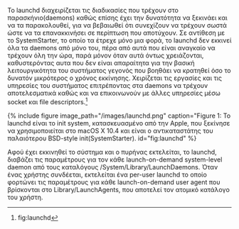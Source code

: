 Το launchd διαχειρίζεται τις διαδικασίες που τρέχουν στο
παρασκήνιο(daemons) καθώς επίσης έχει την δυνατότητα να ξεκινάει και
να τα παρακολουθεί, για να βεβαιωθεί ότι συνεχίζουν να τρέχουν σωστά
ώστε να τα επανακκινήσει σε περίπτωση που αποτύχουν. Σε αντίθεση με
το SystemStarter, το οποίο τα έτρεχε μόνο μια φορά, το launchd δεν
εκκινεί όλα τα daemons από μόνο του, πέρα από αυτά που είναι αναγκαίο
να τρέχουν όλη την ώρα, παρά μόνον όταν αυτά όντως χρειάζονται,
καθυστερόντας αυτα που δεν είναι απαραίτητα για την βασική
λειτουργικότητα του συστήματος γεγονός που βοηθάει να κρατηθεί όσο το
δυνατόν μικρότερος ο χρόνος εκκίνησης. Χειρίζεται τις εργασίες και
τις υπηρεσίες του συστήματος επιτρέποντας στα daemons να τρέχουν
αποτελεσματικά καθώς και να επικοινωνούν με άλλες υπηρεσίες μέσω
socket και file descriptors.[^1]

{% include figure image_path="/images/launchd.png" caption="Figure 1: Το launchd είναι το init system, κατασκευασμένο από την Apple, που ξεκίνησε να χρησιμοποιείται στο macOS Χ 10.4 και είναι ο αντικαταστάτης του παλαιότερου BSD-style init(SystemStarter). id="fig:launchd" %}

Αφού έχει εκκινηθεί το σύστημα και ο πυρήνας εκτελείται, το launchd,
διαβάζει τις παραμέτρους για τον κάθε launch-on-demand system-level
daemon από τους καταλόγους /System/Library/LaunchDaemons. Όταν ένας
χρήστης συνδέεται, εκτελείται ένα per-user launchd το οποίο φορτώνει
τις παραμέτρους για κάθε launch-on-demand user agent που βρίσκονται
στο Library/LaunchAgents, που αποτελεί τον ατομικό κατάλογο του
χρήστη.

[^1]: fig:launchd
